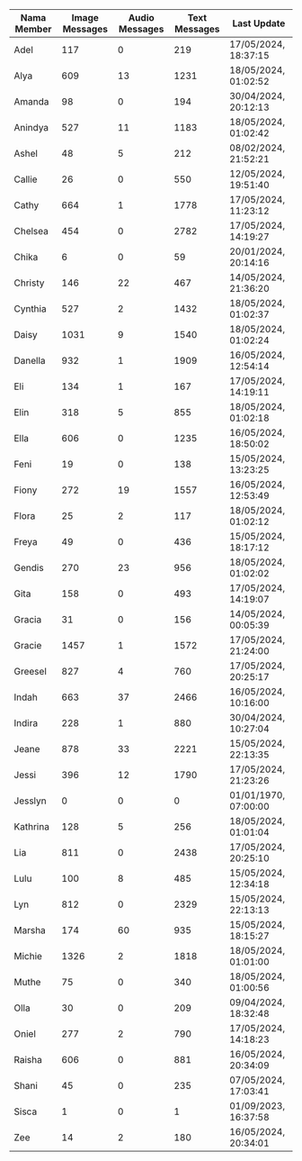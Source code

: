 | Nama Member | Image Messages | Audio Messages | Text Messages | Last Update |
| ------ | -------------- | -------------- | ------------- | ------------ |
| Adel | 117 | 0 | 219 | 17/05/2024, 18:37:15 |
| Alya | 609 | 13 | 1231 | 18/05/2024, 01:02:52 |
| Amanda | 98 | 0 | 194 | 30/04/2024, 20:12:13 |
| Anindya | 527 | 11 | 1183 | 18/05/2024, 01:02:42 |
| Ashel | 48 | 5 | 212 | 08/02/2024, 21:52:21 |
| Callie | 26 | 0 | 550 | 12/05/2024, 19:51:40 |
| Cathy | 664 | 1 | 1778 | 17/05/2024, 11:23:12 |
| Chelsea | 454 | 0 | 2782 | 17/05/2024, 14:19:27 |
| Chika | 6 | 0 | 59 | 20/01/2024, 20:14:16 |
| Christy | 146 | 22 | 467 | 14/05/2024, 21:36:20 |
| Cynthia | 527 | 2 | 1432 | 18/05/2024, 01:02:37 |
| Daisy | 1031 | 9 | 1540 | 18/05/2024, 01:02:24 |
| Danella | 932 | 1 | 1909 | 16/05/2024, 12:54:14 |
| Eli | 134 | 1 | 167 | 17/05/2024, 14:19:11 |
| Elin | 318 | 5 | 855 | 18/05/2024, 01:02:18 |
| Ella | 606 | 0 | 1235 | 16/05/2024, 18:50:02 |
| Feni | 19 | 0 | 138 | 15/05/2024, 13:23:25 |
| Fiony | 272 | 19 | 1557 | 16/05/2024, 12:53:49 |
| Flora | 25 | 2 | 117 | 18/05/2024, 01:02:12 |
| Freya | 49 | 0 | 436 | 15/05/2024, 18:17:12 |
| Gendis | 270 | 23 | 956 | 18/05/2024, 01:02:02 |
| Gita | 158 | 0 | 493 | 17/05/2024, 14:19:07 |
| Gracia | 31 | 0 | 156 | 14/05/2024, 00:05:39 |
| Gracie | 1457 | 1 | 1572 | 17/05/2024, 21:24:00 |
| Greesel | 827 | 4 | 760 | 17/05/2024, 20:25:17 |
| Indah | 663 | 37 | 2466 | 16/05/2024, 10:16:00 |
| Indira | 228 | 1 | 880 | 30/04/2024, 10:27:04 |
| Jeane | 878 | 33 | 2221 | 15/05/2024, 22:13:35 |
| Jessi | 396 | 12 | 1790 | 17/05/2024, 21:23:26 |
| Jesslyn | 0 | 0 | 0 | 01/01/1970, 07:00:00 |
| Kathrina | 128 | 5 | 256 | 18/05/2024, 01:01:04 |
| Lia | 811 | 0 | 2438 | 17/05/2024, 20:25:10 |
| Lulu | 100 | 8 | 485 | 15/05/2024, 12:34:18 |
| Lyn | 812 | 0 | 2329 | 15/05/2024, 22:13:13 |
| Marsha | 174 | 60 | 935 | 15/05/2024, 18:15:27 |
| Michie | 1326 | 2 | 1818 | 18/05/2024, 01:01:00 |
| Muthe | 75 | 0 | 340 | 18/05/2024, 01:00:56 |
| Olla | 30 | 0 | 209 | 09/04/2024, 18:32:48 |
| Oniel | 277 | 2 | 790 | 17/05/2024, 14:18:23 |
| Raisha | 606 | 0 | 881 | 16/05/2024, 20:34:09 |
| Shani | 45 | 0 | 235 | 07/05/2024, 17:03:41 |
| Sisca | 1 | 0 | 1 | 01/09/2023, 16:37:58 |
| Zee | 14 | 2 | 180 | 16/05/2024, 20:34:01 |

